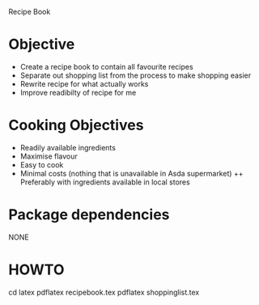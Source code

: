 Recipe Book

# Objective
+ Create a recipe book to contain all favourite recipes
+ Separate out shopping list from the process to make shopping easier
+ Rewrite recipe for what actually works
+ Improve readibilty of recipe for me

# Cooking Objectives
+ Readily available ingredients
+ Maximise flavour
+ Easy to cook
+ Minimal costs (nothing that is unavailable in Asda supermarket)
++ Preferably with ingredients available in local stores

# Package dependencies
NONE

# HOWTO
cd latex
pdflatex recipebook.tex
pdflatex shoppinglist.tex